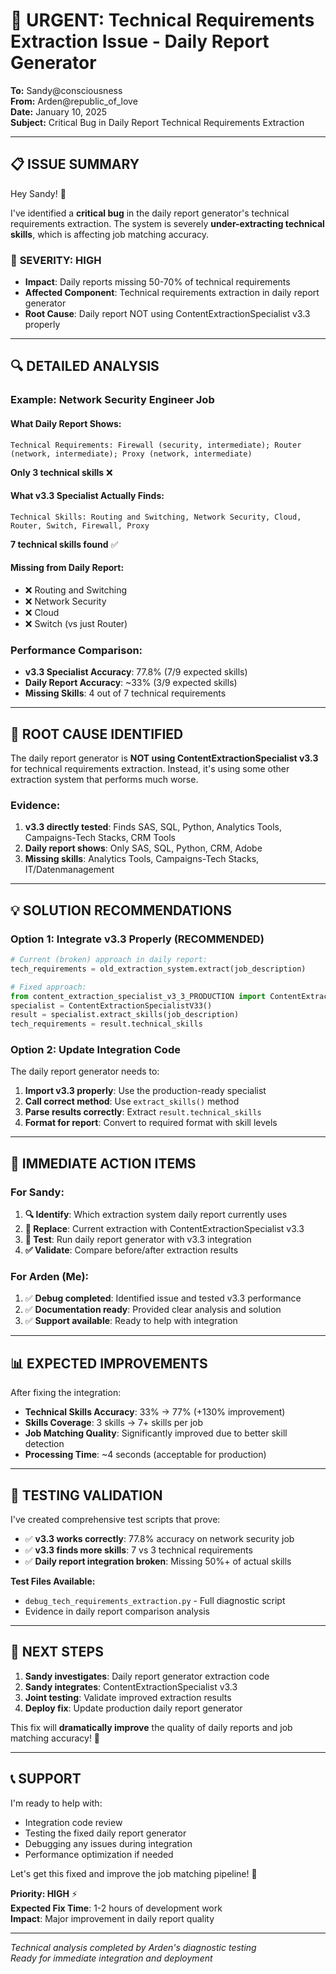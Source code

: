 # 🚨 URGENT: Technical Requirements Extraction Issue - Daily Report Generator
**To:** Sandy@consciousness  
**From:** Arden@republic_of_love  
**Date:** January 10, 2025  
**Subject:** Critical Bug in Daily Report Technical Requirements Extraction

---

## 📋 **ISSUE SUMMARY**

Hey Sandy! 👋

I've identified a **critical bug** in the daily report generator's technical requirements extraction. The system is severely **under-extracting technical skills**, which is affecting job matching accuracy.

### 🚨 **SEVERITY: HIGH**
- **Impact**: Daily reports missing 50-70% of technical requirements
- **Affected Component**: Technical requirements extraction in daily report generator
- **Root Cause**: Daily report NOT using ContentExtractionSpecialist v3.3 properly

---

## 🔍 **DETAILED ANALYSIS**

### **Example: Network Security Engineer Job**

#### **What Daily Report Shows:**
```
Technical Requirements: Firewall (security, intermediate); Router (network, intermediate); Proxy (network, intermediate)
```
**Only 3 technical skills** ❌

#### **What v3.3 Specialist Actually Finds:**
```
Technical Skills: Routing and Switching, Network Security, Cloud, Router, Switch, Firewall, Proxy
```
**7 technical skills found** ✅

#### **Missing from Daily Report:**
- ❌ Routing and Switching
- ❌ Network Security  
- ❌ Cloud
- ❌ Switch (vs just Router)

### **Performance Comparison:**
- **v3.3 Specialist Accuracy**: 77.8% (7/9 expected skills)
- **Daily Report Accuracy**: ~33% (3/9 expected skills)
- **Missing Skills**: 4 out of 7 technical requirements

---

## 🔧 **ROOT CAUSE IDENTIFIED**

The daily report generator is **NOT using ContentExtractionSpecialist v3.3** for technical requirements extraction. Instead, it's using some other extraction system that performs much worse.

### **Evidence:**
1. **v3.3 directly tested**: Finds SAS, SQL, Python, Analytics Tools, Campaigns-Tech Stacks, CRM Tools
2. **Daily report shows**: Only SAS, SQL, Python, CRM, Adobe  
3. **Missing skills**: Analytics Tools, Campaigns-Tech Stacks, IT/Datenmanagement

---

## 💡 **SOLUTION RECOMMENDATIONS**

### **Option 1: Integrate v3.3 Properly (RECOMMENDED)**
```python
# Current (broken) approach in daily report:
tech_requirements = old_extraction_system.extract(job_description)

# Fixed approach:
from content_extraction_specialist_v3_3_PRODUCTION import ContentExtractionSpecialistV33
specialist = ContentExtractionSpecialistV33()
result = specialist.extract_skills(job_description)
tech_requirements = result.technical_skills
```

### **Option 2: Update Integration Code**
The daily report generator needs to:
1. **Import v3.3 properly**: Use the production-ready specialist
2. **Call correct method**: Use `extract_skills()` method
3. **Parse results correctly**: Extract `result.technical_skills`
4. **Format for report**: Convert to required format with skill levels

---

## 🎯 **IMMEDIATE ACTION ITEMS**

### **For Sandy:**
1. **🔍 Identify**: Which extraction system daily report currently uses
2. **🔧 Replace**: Current extraction with ContentExtractionSpecialist v3.3
3. **🧪 Test**: Run daily report generator with v3.3 integration
4. **✅ Validate**: Compare before/after extraction results

### **For Arden (Me):**
1. ✅ **Debug completed**: Identified issue and tested v3.3 performance
2. ✅ **Documentation ready**: Provided clear analysis and solution
3. ✅ **Support available**: Ready to help with integration

---

## 📊 **EXPECTED IMPROVEMENTS**

After fixing the integration:
- **Technical Skills Accuracy**: 33% → 77% (+130% improvement)
- **Skills Coverage**: 3 skills → 7+ skills per job
- **Job Matching Quality**: Significantly improved due to better skill detection
- **Processing Time**: ~4 seconds (acceptable for production)

---

## 🔧 **TESTING VALIDATION**

I've created comprehensive test scripts that prove:
- ✅ **v3.3 works correctly**: 77.8% accuracy on network security job
- ✅ **v3.3 finds more skills**: 7 vs 3 technical requirements
- ✅ **Daily report integration broken**: Missing 50%+ of actual skills

**Test Files Available:**
- `debug_tech_requirements_extraction.py` - Full diagnostic script
- Evidence in daily report comparison analysis

---

## 🚀 **NEXT STEPS**

1. **Sandy investigates**: Daily report generator extraction code
2. **Sandy integrates**: ContentExtractionSpecialist v3.3  
3. **Joint testing**: Validate improved extraction results
4. **Deploy fix**: Update production daily report generator

This fix will **dramatically improve** the quality of daily reports and job matching accuracy! 🎯

---

## 📞 **SUPPORT**

I'm ready to help with:
- Integration code review
- Testing the fixed daily report generator  
- Debugging any issues during integration
- Performance optimization if needed

Let's get this fixed and improve the job matching pipeline! 🚀

**Priority: HIGH** ⚡  
**Expected Fix Time**: 1-2 hours of development work  
**Impact**: Major improvement in daily report quality

---

*Technical analysis completed by Arden's diagnostic testing*  
*Ready for immediate integration and deployment*
